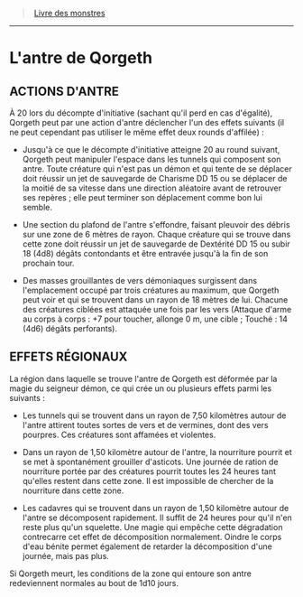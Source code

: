 ﻿> [Livre des monstres](tome_of_beasts_old.md)

---

# L'antre de Qorgeth

## ACTIONS D'ANTRE

À 20 lors du décompte d'initiative (sachant qu'il perd en cas d'égalité), Qorgeth peut par une action d'antre déclencher l'un des effets suivants (il ne peut cependant pas utiliser le même effet deux rounds d'affilée) :

* Jusqu'à ce que le décompte d'initiative atteigne 20 au round suivant, Qorgeth peut manipuler l'espace dans les tunnels qui composent son antre. Toute créature qui n'est pas un démon et qui tente de se déplacer doit réussir un jet de sauvegarde de Charisme DD 15 ou se déplacer de la moitié de sa vitesse dans une direction aléatoire avant de retrouver ses repères ; elle peut terminer son déplacement comme bon lui semble.

* Une section du plafond de l'antre s'effondre, faisant pleuvoir des débris sur une zone de 6 mètres de rayon. Chaque créature qui se trouve dans cette zone doit réussir un jet de sauvegarde de Dextérité DD 15 ou subir 18 (4d8) dégâts contondants et être entravée jusqu'à la fin de son prochain tour.

* Des masses grouillantes de vers démoniaques surgissent dans l'emplacement occupé par trois créatures au maximum, que Qorgeth peut voir et qui se trouvent dans un rayon de 18 mètres de lui. Chacune des créatures ciblées est attaquée une fois par les vers (Attaque d'arme au corps à corps : +7 pour toucher, allonge 0 m, une cible ; Touché : 14 (4d6) dégâts perforants).

## EFFETS RÉGIONAUX

La région dans laquelle se trouve l'antre de Qorgeth est déformée par la magie du seigneur démon, ce qui crée un ou plusieurs effets parmi les suivants :

* Les tunnels qui se trouvent dans un rayon de 7,50 kilomètres autour de l'antre attirent toutes sortes de vers et de vermines, dont des vers pourpres. Ces créatures sont affamées et violentes.

* Dans un rayon de 1,50 kilomètre autour de l'antre, la nourriture pourrit et se met à spontanément grouiller d'asticots. Une journée de ration de nourriture portée par des créatures pourrit toutes les 24 heures tant qu'elles restent dans cette zone. Il est impossible de chercher de la nourriture dans cette zone.

* Les cadavres qui se trouvent dans un rayon de 1,50 kilomètre autour de l'antre se décomposent rapidement. Il suffit de 24 heures pour qu'il n'en reste plus qu'un squelette. Une magie qui empêche cette dégradation contrecarre cet effet de décomposition normalement. Oindre le corps d'eau bénite permet également de retarder la décomposition d'une journée, mais pas plus.

Si Qorgeth meurt, les conditions de la zone qui entoure son antre redeviennent normales au bout de 1d10 jours.

